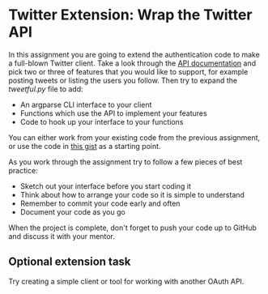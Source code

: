 [//]: <> (author: Joe Turner)
[//]: <> (type: code from scratch)
[//]: <> (time: 120)

# Twitter Extension: Wrap the Twitter API

In this assignment you are going to extend the authentication code to make a full-blown Twitter client.  Take a look through the [API documentation](https://dev.twitter.com/docs/api/1.1) and pick two or three of features that you would like to support, for example posting tweets or listing the users you follow.  Then try to expand the *tweetful.py* file to add:

* An argparse CLI interface to your client
* Functions which use the API to implement your features
* Code to hook up your interface to your functions

You can either work from your existing code from the previous assignment, or use the code in [this gist](https://gist.github.com/oampo/44793fc5ac3e1d2d2664) as a starting point.

As you work through the assignment try to follow a few pieces of best practice:

- Sketch out your interface before you start coding it
- Think about how to arrange your code so it is simple to understand
- Remember to commit your code early and often
- Document your code as you go

When the project is complete, don't forget to push your code up to GitHub and discuss it with your mentor.

## Optional extension task

Try creating a simple client or tool for working with another OAuth API.

